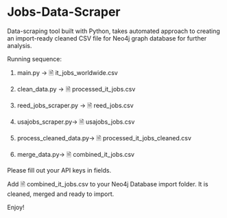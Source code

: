 # Jobs-Data-Scraper
Data-scraping tool built with Python, takes automated approach to creating an import-ready cleaned CSV file for Neo4j graph database for further analysis.

Running sequence:

1. main.py -> 	🗎 it_jobs_worldwide.csv

2. clean_data.py -> 	🗎 processed_it_jobs.csv

3. reed_jobs_scraper.py  -> 	🗎 reed_jobs.csv

4. usajobs_scraper.py->	🗎 usajobs_jobs.csv

5. process_cleaned_data.py->	🗎 processed_it_jobs_cleaned.csv

6. merge_data.py->	🗎 combined_it_jobs.csv

Please fill out your API keys in <PLACEHOLDER> fields.

Add 🗎 combined_it_jobs.csv to your Neo4j Database import folder. It is cleaned, merged and ready to import.

Enjoy!
